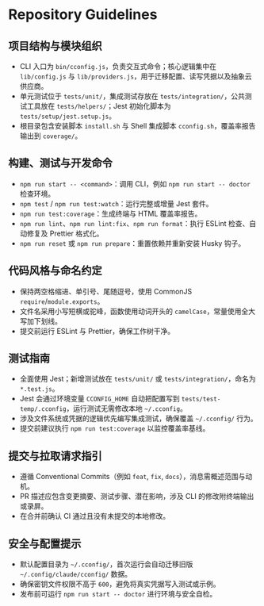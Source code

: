 # Repository Guidelines

## 项目结构与模块组织
- CLI 入口为 `bin/cconfig.js`，负责交互式命令；核心逻辑集中在 `lib/config.js` 与 `lib/providers.js`，用于迁移配置、读写凭据以及抽象云供应商。
- 单元测试位于 `tests/unit/`，集成测试存放在 `tests/integration/`，公共测试工具放在 `tests/helpers/`；Jest 初始化脚本为 `tests/setup/jest.setup.js`。
- 根目录包含安装脚本 `install.sh` 与 Shell 集成脚本 `cconfig.sh`，覆盖率报告输出到 `coverage/`。

## 构建、测试与开发命令
- `npm run start -- <command>`：调用 CLI，例如 `npm run start -- doctor` 检查环境。
- `npm test` / `npm run test:watch`：运行完整或增量 Jest 套件。
- `npm run test:coverage`：生成终端与 HTML 覆盖率报告。
- `npm run lint`、`npm run lint:fix`、`npm run format`：执行 ESLint 检查、自动修复及 Prettier 格式化。
- `npm run reset` 或 `npm run prepare`：重置依赖并重新安装 Husky 钩子。

## 代码风格与命名约定
- 保持两空格缩进、单引号、尾随逗号，使用 CommonJS `require`/`module.exports`。
- 文件名采用小写短横或驼峰，函数使用动词开头的 `camelCase`，常量使用全大写加下划线。
- 提交前运行 ESLint 与 Prettier，确保工作树干净。

## 测试指南
- 全面使用 Jest；新增测试放在 `tests/unit/` 或 `tests/integration/`，命名为 `*.test.js`。
- Jest 会通过环境变量 `CCONFIG_HOME` 自动把配置写到 `tests/test-temp/.cconfig`，运行测试无需修改本地 `~/.cconfig`。
- 涉及文件系统或凭据的逻辑优先编写集成测试，确保覆盖 `~/.cconfig/` 行为。
- 提交前建议执行 `npm run test:coverage` 以监控覆盖率基线。

## 提交与拉取请求指引
- 遵循 Conventional Commits（例如 `feat`, `fix`, `docs`），消息需概述范围与动机。
- PR 描述应包含变更摘要、测试步骤、潜在影响，涉及 CLI 的修改附终端输出或录屏。
- 在合并前确认 CI 通过且没有未提交的本地修改。

## 安全与配置提示
- 默认配置目录为 `~/.cconfig/`，首次运行会自动迁移旧版 `~/.config/claude/cconfig/` 数据。
- 确保密钥文件权限不高于 `600`，避免将真实凭据写入测试或示例。
- 发布前可运行 `npm run start -- doctor` 进行环境与安全自检。
